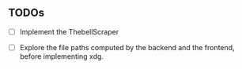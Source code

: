 ## TODOs
- [ ] Implement the ThebellScraper
- [ ] Explore the file paths computed by the backend and the frontend, before implementing xdg.
      
